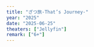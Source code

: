 ```yaml
---
title: "ざつ旅-That’s Journey-"
year: "2025"
date: "2025-06-25"
theaters: ["Jellyfin"]
remark: ["6+"]
---
```

